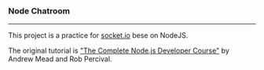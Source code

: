 ### Node Chatroom
----
This project is a practice for [socket.io](https://socket.io) bese on NodeJS.

The original tutorial is ["The Complete Node.js Developer Course"](https://www.udemy.com/the-complete-nodejs-developer-course-2/learn/v4/overview) by Andrew Mead and Rob Percival.

